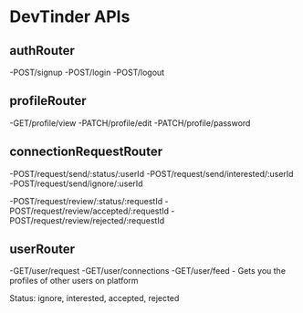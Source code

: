 # DevTinder APIs

## authRouter
-POST/signup
-POST/login
-POST/logout

## profileRouter
-GET/profile/view
-PATCH/profile/edit
-PATCH/profile/password

## connectionRequestRouter
-POST/request/send/:status/:userId
-POST/request/send/interested/:userId
-POST/request/send/ignore/:userId

-POST/request/review/:status/:requestId
-POST/request/review/accepted/:requestId
-POST/request/review/rejected/:requestId

## userRouter
-GET/user/request
-GET/user/connections
-GET/user/feed - Gets you the profiles of other users on platform



Status: ignore, interested, accepted, rejected
